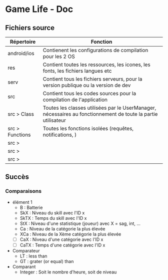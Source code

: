 # Game Life - Doc

## Fichiers source
| Répertoire | Fonction |
|-|-|
| android/ios | Contienent les configurations de compilation pour les 2 OS |
| res | Contient toutes les ressources, les icones, les fonts, les fichiers langues etc |
| serv | Contient tous les fichiers serveurs, pour la version publique ou la version de dev |
| src | Contient tous les codes sources pour la compilation de l'application |
| src > Class | Toutes les classes utilisées par le UserManager, nécessaires au fonctionnement de toute la partie utilisateur |
| src > Functions | Toutes les fonctions isolées (requêtes, notifications, ) |
| src >  |  |
| src >  |  |
| src >  |  |

## Succès
### Comparaisons
* élément 1
    - B : Batterie
    - SkX : Niveau du skill avec l'ID x
    - SkTX : Temps du skill avec l'ID x
    - StX : Niveau d'une statistique (joueur) avec X = sag, int, ...
    - Ca : Niveau de la catégorie la plus élevée
    - XCa : Niveau de la Xème catégorie la plus élevée
    - [ ] CaX : Niveau d'une catégorie avec l'ID x
    - [ ] CaTX : Temps d'une catégorie avec l'ID x
* Comparateur
    - LT : less than
    - GT : grater (or equal) than
* Comparant
    - Integer : Soit le nombre d'heure, soit de niveau